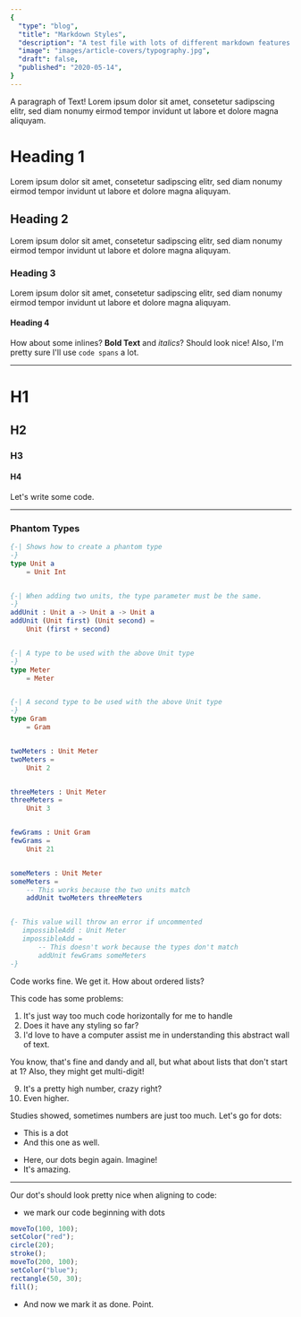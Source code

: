 ```yaml
---
{
  "type": "blog",
  "title": "Markdown Styles",
  "description": "A test file with lots of different markdown features for testing styling.",
  "image": "images/article-covers/typography.jpg",
  "draft": false,
  "published": "2020-05-14",
}
---
```


A paragraph of Text! Lorem ipsum dolor sit amet, consetetur sadipscing elitr, sed diam nonumy eirmod tempor invidunt ut labore et dolore magna aliquyam.

# Heading 1

Lorem ipsum dolor sit amet, consetetur sadipscing elitr, sed diam nonumy eirmod tempor invidunt ut labore et dolore magna aliquyam.

## Heading 2

Lorem ipsum dolor sit amet, consetetur sadipscing elitr, sed diam nonumy eirmod tempor invidunt ut labore et dolore magna aliquyam.

### Heading 3

Lorem ipsum dolor sit amet, consetetur sadipscing elitr, sed diam nonumy eirmod tempor invidunt ut labore et dolore magna aliquyam.

#### Heading 4

How about some inlines? **Bold Text** and _italics_? Should look nice! Also, I'm pretty sure I'll use `code spans` a lot.

---

# H1
## H2
### H3
#### H4


Let's write some code.

---

### Phantom Types

```elm
{-| Shows how to create a phantom type
-}
type Unit a
    = Unit Int


{-| When adding two units, the type parameter must be the same.
-}
addUnit : Unit a -> Unit a -> Unit a
addUnit (Unit first) (Unit second) =
    Unit (first + second)


{-| A type to be used with the above Unit type
-}
type Meter
    = Meter


{-| A second type to be used with the above Unit type
-}
type Gram
    = Gram


twoMeters : Unit Meter
twoMeters =
    Unit 2


threeMeters : Unit Meter
threeMeters =
    Unit 3


fewGrams : Unit Gram
fewGrams =
    Unit 21


someMeters : Unit Meter
someMeters =
    -- This works because the two units match
    addUnit twoMeters threeMeters


{- This value will throw an error if uncommented
   impossibleAdd : Unit Meter
   impossibleAdd =
       -- This doesn't work because the types don't match
       addUnit fewGrams someMeters
-}
```

Code works fine. We get it. How about ordered lists?

This code has some problems:

1. It's just way too much code horizontally for me to handle
2. Does it have any styling so far?
3. I'd love to have a computer assist me in understanding this abstract wall of text.

You know, that's fine and dandy and all, but what about lists that don't start at 1? Also, they might get multi-digit!

9. It's a pretty high number, crazy right?
10. Even higher.

Studies showed, sometimes numbers are just too much. Let's go for dots:

* This is a dot
* And this one as well.
- Here, our dots begin again. Imagine!
- It's amazing.

---

Our dot's should look pretty nice when aligning to code:

* we mark our code beginning with dots

```js
moveTo(100, 100);
setColor("red");
circle(20);
stroke();
moveTo(200, 100);
setColor("blue");
rectangle(50, 30);
fill();
```

* And now we mark it as done. Point.